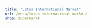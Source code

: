```yaml
---
title: "Lotus International Market"
url: /mesa/lotus-international-market/
shop: Supermarkt
---
```

